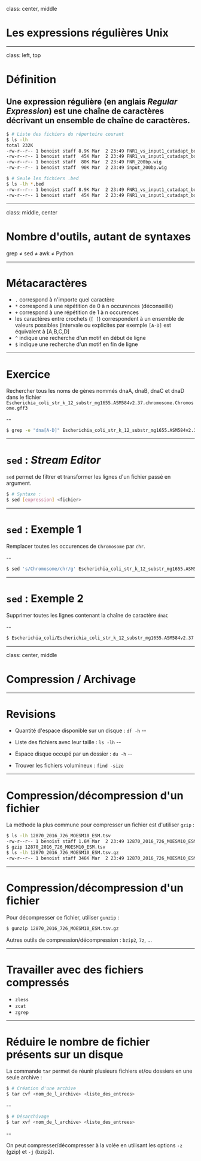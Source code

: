 
class: center, middle
# Les expressions régulières Unix

---

class: left, top

# Définition
Une expression régulière (en anglais *Regular Expression*) 
est une chaîne de caractères décrivant un ensemble de chaîne de
caractères.
--

```bash
$ # Liste des fichiers du répertoire courant
$ ls -lh 
total 232K
-rw-r--r-- 1 benoist staff 8.9K Mar  2 23:49 FNR1_vs_input1_cutadapt_bowtie2_homer.bed
-rw-r--r-- 1 benoist staff  45K Mar  2 23:49 FNR1_vs_input1_cutadapt_bowtie2_macs2.bed
-rw-r--r-- 1 benoist staff  80K Mar  2 23:49 FNR_200bp.wig
-rw-r--r-- 1 benoist staff  90K Mar  2 23:49 input_200bp.wig

$ # Seule les fichiers .bed
$ ls -lh *.bed
-rw-r--r-- 1 benoist staff 8.9K Mar  2 23:49 FNR1_vs_input1_cutadapt_bowtie2_homer.bed
-rw-r--r-- 1 benoist staff  45K Mar  2 23:49 FNR1_vs_input1_cutadapt_bowtie2_macs2.bed
```

---

class: middle, center

# Nombre d'outils, autant de syntaxes

grep ≠ sed ≠ awk ≠ Python

---

# Métacaractères

- `.` correspond à n'importe quel caractère  
- `*` correspond à une répétition de 0 à n occurences (déconseillé) 
- `+` correspond à une répétition de 1 à n occurences 
- les caractères entre crochets (`[ ]`) correspondent à un ensemble de valeurs possibles (intervale ou explicites par exemple `[A-D]` est équivalent à [A,B,C,D]
- `^` indique une recherche d'un motif en début de ligne  
- `$` indique une recherche d'un motif en fin de ligne  

--- 

# Exercice

Rechercher tous les noms de gènes nommés dnaA, dnaB, dnaC
et dnaD dans le fichier
`Escherichia_coli_str_k_12_substr_mg1655.ASM584v2.37.chromosome.Chromosome.gff3`

--

```bash
$ grep -e "dna[A-D]" Escherichia_coli_str_k_12_substr_mg1655.ASM584v2.37.chromosome.Chromosome.gff3 
```

---

# `sed` : *Stream Editor*

`sed` permet de filtrer et transformer les lignes d'un fichier passé
en argument.

```bash
$ # Syntaxe :
$ sed [expression] <fichier>
```

---

# `sed` : Exemple 1

Remplacer toutes les occurences de `Chromosome` par `chr`.

--

```bash
$ sed 's/Chromosome/chr/g' Escherichia_coli_str_k_12_substr_mg1655.ASM584v2.37.chromosome.Chromosome.gff3 > gff_modified.gff3
```

---

# `sed` : Exemple 2

Supprimer toutes les lignes contenant la chaîne de caractère `dnaC`

--

```bash
$ Escherichia_coli/Escherichia_coli_str_k_12_substr_mg1655.ASM584v2.37.chromosome.Chromosome.gff3 > gff_no-dnaC.gff3
```

---

class: center, middle
# Compression / Archivage

---

# Revisions

* Quantité d'espace disponible sur un disque : `df -h`
--

* Liste des fichiers avec leur taille : `ls -lh`
--

* Espace disque occupé par un dossier : `du -h`
--

* Trouver les fichiers volumineux : `find -size`

---

# Compression/décompression d'un fichier

La méthode la plus commune pour compresser un fichier est 
d'utiliser `gzip` :

```bash
$ ls -lh 12870_2016_726_MOESM10_ESM.tsv
-rw-r--r-- 1 benoist staff 1.6M Mar  2 23:49 12870_2016_726_MOESM10_ESM.tsv
$ gzip 12870_2016_726_MOESM10_ESM.tsv
$ ls -lh 12870_2016_726_MOESM10_ESM.tsv.gz
-rw-r--r-- 1 benoist staff 346K Mar  2 23:49 12870_2016_726_MOESM10_ESM.tsv.gz
```

---

# Compression/décompression d'un fichier

Pour décompresser ce fichier, utiliser `gunzip` : 

```bash
$ gunzip 12870_2016_726_MOESM10_ESM.tsv.gz
```

Autres outils de compression/décompression : `bzip2`, `7z`, ...

---

# Travailler avec des fichiers compressés

* `zless`
* `zcat`
* `zgrep`


---

# Réduire le nombre de fichier présents sur un disque

La commande `tar` permet de réunir plusieurs fichiers et/ou dossiers
en une seule archive :

```bash
$ # Création d'une archive
$ tar cvf <nom_de_l_archive> <liste_des_entrees>
```
--

```bash
$ # Désarchivage
$ tar xvf <nom_de_l_archive> <liste_des_entrees>
```
--

On peut compresser/décompresser à la volée en utilisant
les options `-z` (gzip) et `-j` (bzip2).